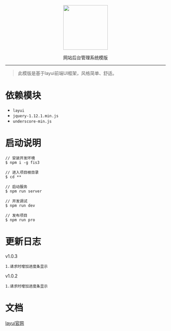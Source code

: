 <p align=center>
  <img src="http://thumbnail0.baidupcs.com/thumbnail/b0d21442b3e040c22f5dcc2e52a5395f?fid=1762385667-250528-1029638240726503&time=1495522800&rt=pr&sign=FDTAER-DCb740ccc5511e5e8fedcff06b081203-rYmG%2bGZpEi4x8mBiEF2EYsirk98%3d&expires=8h&chkbd=0&chkv=0&dp-logid=3308104998544923111&dp-callid=0&size=c1920_u1080&quality=90" alt="" width="140">
</p>
<p align=center>
  网站后台管理系统模版
</p>

---

> 此模版是基于layui前端UI框架，风格简单、舒适。

依赖模块
===
- `layui`
- `jquery-1.12.1.min.js`
- `underscore-min.js`

启动说明
===
```
// 安装开发环境
$ npm i -g fis3

// 进入项目根目录
$ cd **

// 启动服务
$ npm run server

// 开发调试
$ npm run dev

// 发布项目
$ npm run pro
```

更新日志
===
v1.0.3
```
1.请求时增加进度条显示
```

 v1.0.2
```
1.请求时增加进度条显示
```

文档
===
[layui官网](http://www.layui.com/)
